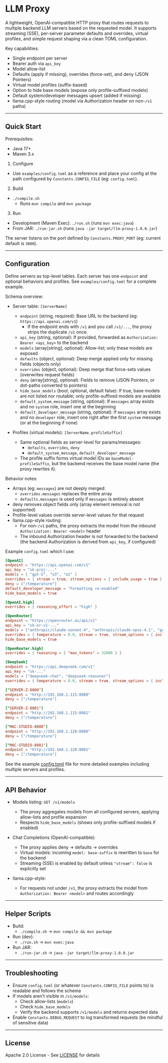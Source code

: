 # LLM Proxy

A lightweight, OpenAI-compatible HTTP proxy that routes requests to multiple backend LLM servers based on the requested model. It supports streaming (SSE), per-server parameter defaults and overrides, virtual profiles, and simple request shaping via a clean TOML configuration.

Key capabilities:
- Single endpoint per server
- Bearer auth via `api_key`
- Model allow-list
- Defaults (apply if missing), overrides (force-set), and deny (JSON Pointers)
- Virtual model profiles (suffix-based)
- Option to hide base models (expose only profile-suffixed models)
- Default system/developer messages upsert (added if missing)
- llama.cpp-style routing (model via Authorization header on non-`/v1` paths)

---

## Quick Start

Prerequisites:
- Java 17+
- Maven 3.x

1) Configure
- Use `examples/config.toml` as a reference and place your config at the path configured by `Constants.CONFIG_FILE` (eg: `config.toml`).

2) Build
- `./compile.sh`
  - Runs `mvn compile` and `mvn package`

3) Run
- Development (Maven Exec): `./run.sh` (runs `mvn exec:java`)
- From JAR: `./run-jar.sh` (runs `java -jar target/llm-proxy-1.0.0.jar`)

The server listens on the port defined by `Constants.PROXY_PORT` (eg: current default is `3000`).

---

## Configuration

Define servers as top-level tables. Each server has one `endpoint` and optional behaviors and profiles. See `examples/config.toml` for a complete example.

Schema overview:
- Server table: `[ServerName]`
  - `endpoint` (string, required): Base URL to the backend (eg: `https://api.openai.com/v1`)
    - If the endpoint ends with `/v1` and you call `/v1/...`, the proxy strips the duplicate `/v1` once.
  - `api_key` (string, optional): If provided, forwarded as `Authorization: Bearer <api_key>` to the backend
  - `models` (array[string], optional): Allow-list; only these models are exposed
  - `defaults` (object, optional): Deep merge applied only for missing fields (objects only)
  - `overrides` (object, optional): Deep merge that force-sets values (overwrites request fields)
  - `deny` (array[string], optional): Fields to remove (JSON Pointers, or dot-paths converted to pointers)
  - `hide_base_models` (bool, optional, default false): If true, base models are not listed nor routable; only profile-suffixed models are available
  - `default_system_message` (string, optional): If `messages` array exists and no `system` role, insert one at the beginning
  - `default_developer_message` (string, optional): If `messages` array exists and no `developer` role, insert one right after the first `system` message (or at the beginning if none)

- Profiles (virtual models): `[ServerName.profileSuffix]`
  - Same optional fields as server-level for params/messages:
    - `defaults`, `overrides`, `deny`
    - `default_system_message`, `default_developer_message`
  - The profile suffix forms virtual model IDs as `baseModel-profileSuffix`, but the backend receives the base model name (the proxy rewrites it).

Behavior notes:
- Arrays (eg: `messages`) are not deeply merged:
  - `overrides.messages` replaces the entire array
  - `defaults.messages` is used only if `messages` is entirely absent
- deny removes object fields only (array element removal is not supported)
- Profile-level values override server-level values for that request
- llama.cpp-style routing:
  - For non-`/v1` paths, the proxy extracts the model from the inbound `Authorization: Bearer <model>` header
  - The inbound Authorization header is not forwarded to the backend (the backend Authorization is derived from `api_key`, if configured)

Example `config.toml` which I use:

```toml
[OpenAI]
endpoint = "https://api.openai.com/v1"
api_key = "sk-proj-..."
models = [ "gpt-5", "o3", "o1" ]
overrides = { stream = true, stream_options = { include_usage = true } }
deny = ["/temperature"]
default_developer_message = "Formatting re-enabled"
hide_base_models = true

[OpenAI.high]
overrides = { reasoning_effort = "high" }

[OpenRouter]
endpoint = "https://openrouter.ai/api/v1"
api_key = "sk-or-v1-..."
models = ["anthropic/claude-sonnet-4", "anthropic/claude-opus-4.1", "google/gemini-2.5-pro"]
overrides = { temperature = 0.0, stream = true, stream_options = { include_usage = true } }
hide_base_models = true

[OpenRouter.high]
overrides = { reasoning = { "max_tokens" = 32000 } }

[DeepSeek]
endpoint = "https://api.deepseek.com/v1"
api_key = "sk-..."
models = ["deepseek-chat", "deepseek-reasoner"]
overrides = { temperature = 0.0, stream = true, stream_options = { include_usage = true } }

["SERVER-Z-8080"]
endpoint = "http://192.168.1.115:8080"
deny = ["/temperature"]

["SERVER-Z-8081"]
endpoint = "http://192.168.1.115:8081"
deny = ["/temperature"]

["MAC-STUDIO-8080"]
endpoint = "http://192.168.1.120:8080"
deny = ["/temperature"]

["MAC-STUDIO-8081"]
endpoint = "http://192.168.1.120:8081"
deny = ["/temperature"]
```

See the example [config.toml](examples/config.toml) file for more detailed examples including multiple servers and profiles.

---

## API Behavior

- Models listing: `GET /v1/models`
  - The proxy aggregates models from all configured servers, applying allow-lists and profile expansion
  - Respects `hide_base_models` (shows only profile-suffixed models if enabled)

- Chat Completions (OpenAI-compatible):
  - The proxy applies deny → defaults → overrides
  - Virtual models: incoming `model: base-suffix` is rewritten to `base` for the backend
  - Streaming (SSE) is enabled by default unless `"stream": false` is explicitly set

- llama.cpp-style:
  - For requests not under `/v1`, the proxy extracts the model from `Authorization: Bearer <model>` and routes accordingly

---

## Helper Scripts

- Build:
  - `./compile.sh` → `mvn compile && mvn package`
- Run (dev):
  - `./run.sh` → `mvn exec:java`
- Run JAR:
  - `./run-jar.sh` → `java -jar target/llm-proxy-1.0.0.jar`

---

## Troubleshooting

- Ensure `config.toml` (or whatever `Constants.CONFIG_FILE` points to) is readable and follows the schema
- If models aren’t visible in `/v1/models`:
  - Check allow-lists (`models`)
  - Check `hide_base_models`
  - Verify the backend supports `/v1/models` and returns expected data
- Enable `Constants.DEBUG_REQUEST` to log transformed requests (be mindful of sensitive data)

---

## License

Apache 2.0 License - See [LICENSE](LICENSE) for details